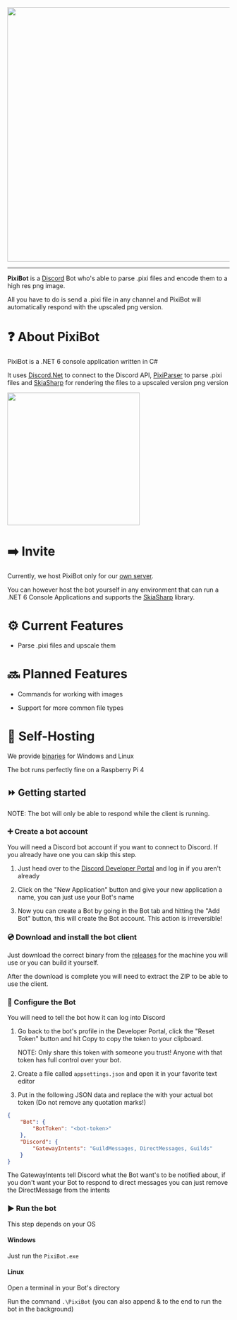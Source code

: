 <img src="https://user-images.githubusercontent.com/45312141/143664602-5a900f9a-6811-4e84-8aae-8220f98b2855.png" width="575">

---

**PixiBot** is a [Discord](https://discord.com) Bot who's able to parse .pixi files and encode them to a high res png image.

All you have to do is send a .pixi file in any channel and PixiBot will automatically respond with the upscaled png version.

# :question: About PixiBot

PixiBot is a .NET 6 console application written in C#

It uses [Discord.Net](https://github.com/discord-net/Discord.Net) to connect to the Discord API, [PixiParser](https://github.com/PixiEditor/PixiParser) to parse .pixi files and [SkiaSharp](https://github.com/mono/SkiaSharp) for rendering the files to a upscaled version png version

<img src="https://user-images.githubusercontent.com/45312141/143664509-1919f9fb-8fc7-41e8-8192-c8547f427128.png" width="300">

# :arrow_right: Invite

Currently, we host PixiBot only for our [own server](https://discord.gg/qSRMYmq).

You can however host the bot yourself in any environment that can run a .NET 6 Console Applications and supports the [SkiaSharp](https://github.com/mono/SkiaSharp) library.

# :gear: Current Features

* Parse .pixi files and upscale them

# :soon: Planned Features

* Commands for working with images

* Support for more common file types

# :runner: Self-Hosting

We provide [binaries](https://github.com/PixiEditor/PixiBot/releases/latest) for Windows and Linux

The bot runs perfectly fine on a Raspberry Pi 4

## :fast_forward: Getting started

NOTE: The bot will only be able to respond while the client is running.

### :heavy_plus_sign: Create a bot account

You will need a Discord bot account if you want to connect to Discord. If you already have one you can skip this step.

1. Just head over to the [Discord Developer Portal](https://discord.com/developers/applications) and log in if you aren't already

2. Click on the "New Application" button and give your new application a name, you can just use your Bot's name

3. Now you can create a Bot by going in the Bot tab and hitting the "Add Bot" button, this will create the Bot account. This action is irreversible!

### :cd: Download and install the bot client

Just download the correct binary from the [releases](https://github.com/PixiEditor/PixiBot/releases/latest) for the machine you will use or you can build it yourself.

After the download is complete you will need to extract the ZIP to be able to use the client.

### :wrench: Configure the Bot

You will need to tell the bot how it can log into Discord

1. Go back to the bot's profile in the Developer Portal, click the "Reset Token" button and hit Copy to copy the token to your clipboard.

    NOTE: Only share this token with someone you trust! Anyone with that token has full control over your bot.

2. Create a file called `appsettings.json` and open it in your favorite text editor

3. Put in the following JSON data and replace the <bot-token> with your actual bot token (Do not remove any quotation marks!)

```json
{
    "Bot": {
        "BotToken": "<bot-token>"
    },
    "Discord": {
        "GatewayIntents": "GuildMessages, DirectMessages, Guilds"
    }
}
```

The GatewayIntents tell Discord what the Bot want's to be notified about, if you don't want your Bot to respond to direct messages you can just remove the DirectMessage from the intents

### :arrow_forward: Run the bot

This step depends on your OS

#### Windows

Just run the `PixiBot.exe`

#### Linux

Open a terminal in your Bot's directory

Run the command `.\PixiBot` (you can also append & to the end to run the bot in the background)
